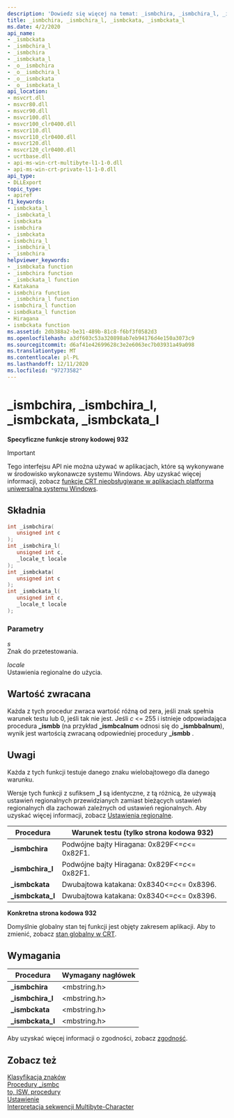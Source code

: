 ```yaml
---
description: 'Dowiedz się więcej na temat: _ismbchira, _ismbchira_l, _ismbckata _ismbckata_l'
title: _ismbchira, _ismbchira_l, _ismbckata, _ismbckata_l
ms.date: 4/2/2020
api_name:
- _ismbckata
- _ismbchira_l
- _ismbchira
- _ismbckata_l
- _o__ismbchira
- _o__ismbchira_l
- _o__ismbckata
- _o__ismbckata_l
api_location:
- msvcrt.dll
- msvcr80.dll
- msvcr90.dll
- msvcr100.dll
- msvcr100_clr0400.dll
- msvcr110.dll
- msvcr110_clr0400.dll
- msvcr120.dll
- msvcr120_clr0400.dll
- ucrtbase.dll
- api-ms-win-crt-multibyte-l1-1-0.dll
- api-ms-win-crt-private-l1-1-0.dll
api_type:
- DLLExport
topic_type:
- apiref
f1_keywords:
- ismbckata_l
- _ismbckata_l
- ismbckata
- ismbchira
- _ismbckata
- ismbchira_l
- _ismbchira_l
- _ismbchira
helpviewer_keywords:
- _ismbckata function
- _ismbchira function
- _ismbckata_l function
- Katakana
- ismbchira function
- _ismbchira_l function
- ismbchira_l function
- ismbdkata_l function
- Hiragana
- ismbckata function
ms.assetid: 2db388a2-be31-489b-81c8-f6bf3f0582d3
ms.openlocfilehash: a3df603c53a320898ab7eb94176d4e150a3073c9
ms.sourcegitcommit: d6af41e42699628c3e2e6063ec7b03931a49a098
ms.translationtype: MT
ms.contentlocale: pl-PL
ms.lasthandoff: 12/11/2020
ms.locfileid: "97273582"
---
```

# <a name="_ismbchira-_ismbchira_l-_ismbckata-_ismbckata_l"></a>_ismbchira, _ismbchira_l, _ismbckata, _ismbckata_l

**Specyficzne funkcje strony kodowej 932**

> [!IMPORTANT]
> Tego interfejsu API nie można używać w aplikacjach, które są wykonywane w środowisko wykonawcze systemu Windows. Aby uzyskać więcej informacji, zobacz [funkcje CRT nieobsługiwane w aplikacjach platforma uniwersalna systemu Windows](../../cppcx/crt-functions-not-supported-in-universal-windows-platform-apps.md).

## <a name="syntax"></a>Składnia

```C
int _ismbchira(
   unsigned int c
);
int _ismbchira_l(
   unsigned int c,
   _locale_t locale
);
int _ismbckata(
   unsigned int c
);
int _ismbckata_l(
   unsigned int c,
   _locale_t locale
);
```

### <a name="parameters"></a>Parametry

*s*<br/>
Znak do przetestowania.

*locale*<br/>
Ustawienia regionalne do użycia.

## <a name="return-value"></a>Wartość zwracana

Każda z tych procedur zwraca wartość różną od zera, jeśli znak spełnia warunek testu lub 0, jeśli tak nie jest. Jeśli *c* <= 255 i istnieje odpowiadająca procedura **_ismbb** (na przykład **_ismbcalnum** odnosi się do **_ismbbalnum**), wynik jest wartością zwracaną odpowiedniej procedury **_ismbb** .

## <a name="remarks"></a>Uwagi

Każda z tych funkcji testuje danego znaku wielobajtowego dla danego warunku.

Wersje tych funkcji z sufiksem **_l** są identyczne, z tą różnicą, że używają ustawień regionalnych przewidzianych zamiast bieżących ustawień regionalnych dla zachowań zależnych od ustawień regionalnych. Aby uzyskać więcej informacji, zobacz [Ustawienia regionalne](../../c-runtime-library/locale.md).

|Procedura|Warunek testu (tylko strona kodowa 932)|
|-------------|-------------------------------------------|
|**_ismbchira**|Podwójne bajty Hiragana: 0x829F<=*c*<= 0x82F1.|
|**_ismbchira_l**|Podwójne bajty Hiragana: 0x829F<=*c*<= 0x82F1.|
|**_ismbckata**|Dwubajtowa katakana: 0x8340<=*c*<= 0x8396.|
|**_ismbckata_l**|Dwubajtowa katakana: 0x8340<=*c*<= 0x8396.|

**Konkretna strona kodowa 932**

Domyślnie globalny stan tej funkcji jest objęty zakresem aplikacji. Aby to zmienić, zobacz [stan globalny w CRT](../global-state.md).

## <a name="requirements"></a>Wymagania

|Procedura|Wymagany nagłówek|
|-------------|---------------------|
|**_ismbchira**|\<mbstring.h>|
|**_ismbchira_l**|\<mbstring.h>|
|**_ismbckata**|\<mbstring.h>|
|**_ismbckata_l**|\<mbstring.h>|

Aby uzyskać więcej informacji o zgodności, zobacz [zgodność](../../c-runtime-library/compatibility.md).

## <a name="see-also"></a>Zobacz też

[Klasyfikacja znaków](../../c-runtime-library/character-classification.md)<br/>
[Procedury _ismbc](../../c-runtime-library/ismbc-routines.md)<br/>
[to, ISW, procedury](../../c-runtime-library/is-isw-routines.md)<br/>
[Ustawienie](../../c-runtime-library/locale.md)<br/>
[Interpretacja sekwencji Multibyte-Character](../../c-runtime-library/interpretation-of-multibyte-character-sequences.md)<br/>
